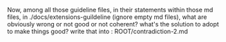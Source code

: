 Now, among all those guideline files, in their statements within those md files, in ./docs/extensions-guildeline (ignore empty md files), what are obviously wrong or not good or not coherent? what's the solution to adopt to make things good? write that into : ROOT/contradiction-2.md



